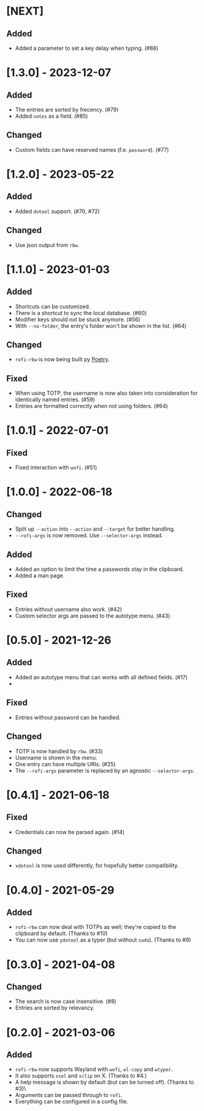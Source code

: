 # [NEXT]
## Added
- Added a parameter to set a key delay when typing. (#88)

# [1.3.0] - 2023-12-07
## Added
- The entries are sorted by frecency. (#79)
- Added `notes` as a field. (#85)

## Changed
- Custom fields can have reserved names (f.e. `password`). (#77)

# [1.2.0] - 2023-05-22
## Added
- Added `dotool` support. (#70, #72)

## Changed
- Use json output from `rbw`.

# [1.1.0] - 2023-01-03
## Added
- Shortcuts can be customized.
- There is a shortcut to sync the local database. (#60)
- Modifier keys should not be stuck anymore. (#56)
- With `--no-folder`, the entry's folder won't be shown in the list. (#64)

## Changed
- `rofi-rbw` is now being built py [Poetry](https://python-poetry.org/).

## Fixed
- When using TOTP, the username is now also taken into consideration for identically named entries. (#59)
- Entries are formatted correctly when not using folders. (#64)

# [1.0.1] - 2022-07-01
## Fixed
- Fixed interaction with `wofi`. (#51)

# [1.0.0] - 2022-06-18
## Changed
- Split up `--action` into `--action` and `--target` for better handling.
- `--rofi-args` is now removed. Use `--selector-args` instead.

## Added
- Added an option to limit the time a passwords stay in the clipboard.
- Added a man page.

## Fixed
- Entries without username also work. (#42)
- Custom selector args are passed to the autotype menu. (#43)

# [0.5.0] - 2021-12-26
## Added
- Added an autotype menu that can works with all defined fields. (#17)
- 
## Fixed
- Entries without password can be handled.

## Changed
- TOTP is now handled by `rbw`. (#33)
- Username is shown in the menu.
- One entry can have multiple URIs. (#25)
- The `--rofi-args` parameter is replaced by an agnostic `--selector-args`.

# [0.4.1] - 2021-06-18
## Fixed
- Credentials can now be parsed again. (#14)

## Changed
- `xdotool` is now used differently, for hopefully better compatibility.

# [0.4.0] - 2021-05-29
## Added
- `rofi-rbw` can now deal with TOTPs as well; they're copied to the clipboard by default. (Thanks to #10)
- You can now use `ydotool` as a typer (but without `sudo`). (Thanks to #9)

# [0.3.0] - 2021-04-08
## Changed
- The search is now case insensitive. (#8)
- Entries are sorted by relevancy.

# [0.2.0] - 2021-03-06
## Added
- `rofi-rbw` now supports Wayland with `wofi`, `wl-copy` and `wtyper`.
- It also supports `xsel` and `xclip` on X. (Thanks to #4.)
- A help message is shown by default (but can be turned off). (Thanks to #3)\
- Arguments can be passed through to `rofi`.
- Everything can be configured in a config file.
